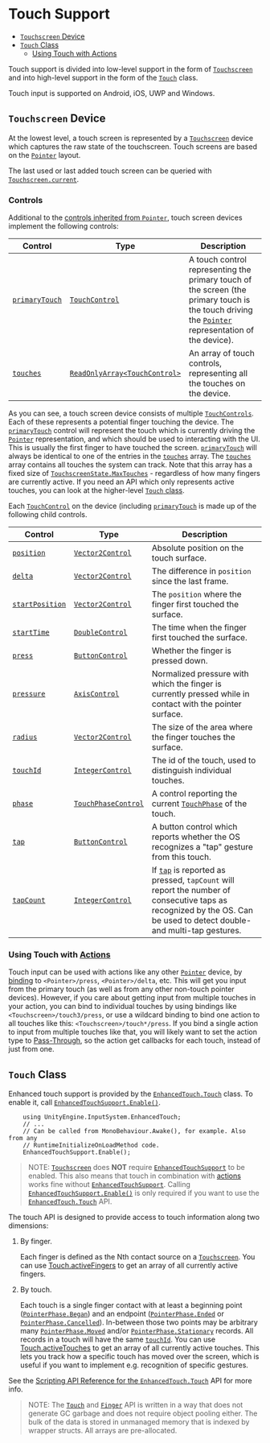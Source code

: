 # Touch Support

* [`Touchscreen` Device](#touchscreen-device)
* [`Touch` Class](#touch-class)
    * [Using Touch with Actions](#using-touch-with-actionsactionsmd)

Touch support is divided into low-level support in the form of [`Touchscreen`](#touchscreen-device) and into high-level support in the form of the [`Touch`](#touch-class) class.

Touch input is supported on Android, iOS, UWP and Windows.

## `Touchscreen` Device

At the lowest level, a touch screen is represented by a [`Touchscreen`](../api/UnityEngine.InputSystem.Touchscreen.html) device which captures the raw state of the touchscreen. Touch screens are based on the [`Pointer`](Pointers.md) layout.

The last used or last added touch screen can be queried with [`Touchscreen.current`](../api/UnityEngine.InputSystem.Touchscreen.html#UnityEngine_InputSystem_Touchscreen_current).

### Controls

Additional to the [controls inherited from `Pointer`](Pointers.md#controls), touch screen devices implement the following controls:

|Control|Type|Description|
|-------|----|-----------|
|[`primaryTouch`](../api/UnityEngine.InputSystem.Touchscreen.html#UnityEngine_InputSystem_Touchscreen_primaryTouch)|[`TouchControl`](../api/UnityEngine.InputSystem.Controls.TouchControl.html)|A touch control representing the primary touch of the screen (the primary touch is the touch driving the [`Pointer`](Pointers.md) representation of the device).|
|[`touches`](../api/UnityEngine.InputSystem.Touchscreen.html#UnityEngine_InputSystem_Touchscreen_touches)|[`ReadOnlyArray<TouchControl>`](../api/UnityEngine.InputSystem.Controls.TouchControl.html)|An array of touch controls, representing all the touches on the device.|

As you can see, a touch screen device consists of multiple [`TouchControls`](../api/UnityEngine.InputSystem.Controls.TouchControl.html). Each of these represents a potential finger touching the device. The [`primaryTouch`](../api/UnityEngine.InputSystem.Touchscreen.html#UnityEngine_InputSystem_Touchscreen_primaryTouch) control will represent the touch which is currently driving the [`Pointer`](Pointers.md) representation, and which should be used to interacting with the UI. This is usually the first finger to have touched the screen. [`primaryTouch`](../api/UnityEngine.InputSystem.Touchscreen.html#UnityEngine_InputSystem_Touchscreen_primaryTouch) will always be identical to one of the entries in the [`touches`](../api/UnityEngine.InputSystem.Touchscreen.html#UnityEngine_InputSystem_Touchscreen_touches) array. The [`touches`](../api/UnityEngine.InputSystem.Touchscreen.html#UnityEngine_InputSystem_Touchscreen_touches) array contains all touches the system can track. Note that this array has a fixed size of [`TouchscreenState.MaxTouches`](../api/UnityEngine.InputSystem.LowLevel.TouchscreenState.html#UnityEngine_InputSystem_LowLevel_TouchscreenState_MaxTouches) - regardless of how many fingers are currently active. If you need an API which only represents active touches, you can look at the higher-level [`Touch` class](#touch-class).

Each [`TouchControl`](../api/UnityEngine.InputSystem.Controls.TouchControl.html) on the device (including [`primaryTouch`](../api/UnityEngine.InputSystem.Touchscreen.html#UnityEngine_InputSystem_Touchscreen_primaryTouch) is made up of the following child controls.

|Control|Type|Description|
|-------|----|-----------|
|[`position`](../api/UnityEngine.InputSystem.Controls.TouchControl.html#UnityEngine_InputSystem_Controls_TouchControl_position)|[`Vector2Control`](../api/UnityEngine.InputSystem.Controls.Vector2Control.html)|Absolute position on the touch surface.|
|[`delta`](../api/UnityEngine.InputSystem.Controls.TouchControl.html#UnityEngine_InputSystem_Controls_TouchControl_delta)|[`Vector2Control`](../api/UnityEngine.InputSystem.Controls.Vector2Control.html)|The difference in `position` since the last frame.|
|[`startPosition`](../api/UnityEngine.InputSystem.Controls.TouchControl.html#UnityEngine_InputSystem_Controls_TouchControl_startPosition)|[`Vector2Control`](../api/UnityEngine.InputSystem.Controls.Vector2Control.html)|The `position` where the finger first touched the surface.|
|[`startTime`](../api/UnityEngine.InputSystem.Controls.TouchControl.html#UnityEngine_InputSystem_Controls_TouchControl_startTime)|[`DoubleControl`](../api/UnityEngine.InputSystem.Controls.IntegerControl.html)|The time when the finger first touched the surface.|
|[`press`](../api/UnityEngine.InputSystem.Controls.TouchControl.html#UnityEngine_InputSystem_Controls_TouchControl_press)|[`ButtonControl`](../api/UnityEngine.InputSystem.Controls.ButtonControl.html)|Whether the finger is pressed down.|
|[`pressure`](../api/UnityEngine.InputSystem.Controls.TouchControl.html#UnityEngine_InputSystem_Controls_TouchControl_pressure)|[`AxisControl`](../api/UnityEngine.InputSystem.Controls.AxisControl.html)|Normalized pressure with which the finger is currently pressed while in contact with the pointer surface.|
|[`radius`](../api/UnityEngine.InputSystem.Controls.TouchControl.html#UnityEngine_InputSystem_Controls_TouchControl_radius)|[`Vector2Control`](../api/UnityEngine.InputSystem.Controls.Vector2Control.html)|The size of the area where the finger touches the surface.|
|[`touchId`](../api/UnityEngine.InputSystem.Controls.TouchControl.html#UnityEngine_InputSystem_Controls_TouchControl_touchId)|[`IntegerControl`](../api/UnityEngine.InputSystem.Controls.IntegerControl.html)|The id of the touch, used to distinguish individual touches.|
|[`phase`](../api/UnityEngine.InputSystem.Controls.TouchControl.html#UnityEngine_InputSystem_Controls_TouchControl_phase)|[`TouchPhaseControl`](../api/UnityEngine.InputSystem.Controls.TouchPhaseControl.html)|A control reporting the current  [`TouchPhase`](../api/UnityEngine.InputSystem.TouchPhase.html) of the touch.|
|[`tap`](../api/UnityEngine.InputSystem.Controls.TouchControl.html#UnityEngine_InputSystem_Controls_TouchControl_tap)|[`ButtonControl`](../api/UnityEngine.InputSystem.Controls.ButtonControl.html)|A button control which reports whether the OS recognizes a "tap" gesture from this touch.|
|[`tapCount`](../api/UnityEngine.InputSystem.Controls.TouchControl.html#UnityEngine_InputSystem_Controls_TouchControl_tapCount)|[`IntegerControl`](../api/UnityEngine.InputSystem.Controls.ButtonControl.html)|If [`tap`](../api/UnityEngine.InputSystem.Controls.TouchControl.html#UnityEngine_InputSystem_Controls_TouchControl_tap) is reported as pressed, `tapCount` will report the number of consecutive taps as recognized by the OS. Can be used to detect double- and multi-tap gestures.|

### Using Touch with [Actions](Actions.md)

Touch input can be used with actions like any other [`Pointer`](Pointers.md) device, by [binding](ActionBindings.md) to `<Pointer>/press`, `<Pointer>/delta`, etc. This will get you input from the primary touch (as well as from any other non-touch pointer devices). However, if you care about getting input from multiple touches in your action, you can bind to individual touches by using bindings like `<Touchscreen>/touch3/press`, or use a wildcard binding to bind one action to all touches like this: `<Touchscreen>/touch*/press`. If you bind a single action to input from multiple touches like that, you will likely want to set the action type to [Pass-Through](Actions.md#pass-through), so the action get callbacks for each touch, instead of just from one.

## `Touch` Class

Enhanced touch support is provided by the [`EnhancedTouch.Touch`](../api/UnityEngine.InputSystem.EnhancedTouch.Touch.html) class. To enable it, call [`EnhancedTouchSupport.Enable()`](../api/UnityEngine.InputSystem.EnhancedTouch.EnhancedTouchSupport.html#UnityEngine_InputSystem_EnhancedTouch_EnhancedTouchSupport_Enable).

```
    using UnityEngine.InputSystem.EnhancedTouch;
    // ...
    // Can be called from MonoBehaviour.Awake(), for example. Also from any
    // RuntimeInitializeOnLoadMethod code.
    EnhancedTouchSupport.Enable();
```

>NOTE: [`Touchscreen`](../api/UnityEngine.InputSystem.Touchscreen.html) does __NOT__ require [`EnhancedTouchSupport`](../api/UnityEngine.InputSystem.EnhancedTouch.EnhancedTouchSupport.html) to be enabled. This also means that touch in combination with [actions](Actions.md) works fine without [`EnhancedTouchSupport`](../api/UnityEngine.InputSystem.EnhancedTouch.EnhancedTouchSupport.html). Calling [`EnhancedTouchSupport.Enable()`](../api/UnityEngine.InputSystem.EnhancedTouch.EnhancedTouchSupport.html#UnityEngine_InputSystem_EnhancedTouch_EnhancedTouchSupport_Enable) is only required if you want to use the [`EnhancedTouch.Touch`](../api/UnityEngine.InputSystem.EnhancedTouch.Touch.html) API.

The touch API is designed to provide access to touch information along two dimensions:

1. By finger.

   Each finger is defined as the Nth contact source on a [`Touchscreen`](../api/UnityEngine.InputSystem.Touchscreen.html). You can use  [Touch.activeFingers](../api/UnityEngine.InputSystem.EnhancedTouch.Touch.html#UnityEngine_InputSystem_EnhancedTouch_Touch_activeFingers) to get an array of all currently active fingers.

2. By touch.

   Each touch is a single finger contact with at least a beginning point ([`PointerPhase.Began`](../api/UnityEngine.InputSystem.TouchPhase.html)) and an endpoint ([`PointerPhase.Ended`](../api/UnityEngine.InputSystem.TouchPhase.html) or [`PointerPhase.Cancelled`](../api/UnityEngine.InputSystem.TouchPhase.html)). In-between those two points may be arbitrary many [`PointerPhase.Moved`](../api/UnityEngine.InputSystem.TouchPhase.html) and/or [`PointerPhase.Stationary`](../api/UnityEngine.InputSystem.TouchPhase.html) records. All records in a touch will have the same [`touchId`](../api/UnityEngine.InputSystem.Controls.TouchControl.html#UnityEngine_InputSystem_Controls_TouchControl_touchId). You can use  [Touch.activeTouches](../api/UnityEngine.InputSystem.EnhancedTouch.Touch.html#UnityEngine_InputSystem_EnhancedTouch_Touch_activeTouches) to get an array of all currently active touches. This lets you track how a specific touch has moved over the screen, which is useful if you want to implement e.g. recognition of specific gestures.

See the [Scripting API Reference for the `EnhancedTouch.Touch`](../api/UnityEngine.InputSystem.EnhancedTouch.Touch.html) API for more info.

>NOTE: The [`Touch`](../api/UnityEngine.InputSystem.EnhancedTouch.Touch.html) and [`Finger`](../api/UnityEngine.InputSystem.EnhancedTouch.Finger.html) API is written in a way that does not generate GC garbage and does not require object pooling either. The bulk of the data is stored in unmanaged memory that is indexed by wrapper structs. All arrays are pre-allocated.
